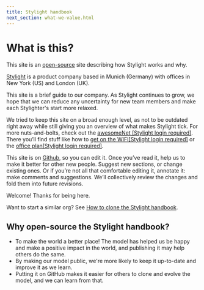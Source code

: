 ```yaml
---
title: Stylight handbook
next_section: what-we-value.html
---
```

# What is this?

This site is an [open-source](http://en.wikipedia.org/wiki/Open_source) site describing how Stylight works and why.

[Stylight](http://www.stylight.com) is a product company based in Munich (Germany) with offices in New York (US) and London (UK).

This site is a brief guide to our company. As Stylight continues to grow, we hope that we can reduce any uncertainty for new team members and make each Stylighter's start more relaxed.

We tried to keep this site on a broad enough level, as not to be outdated right away while still giving you an overview of what makes Stylight tick. For more nuts-and-bolts, check out the [awesomeNet [Stylight login required]](https://sites.google.com/a/stylight.com/stylight/). There you’ll find stuff like how to [get on the WIFI[Stylight login required]](https://sites.google.com/a/stylight.com/stylight/about-stylight/offices-services/internetwifi) or the [office plan[Stylight login required]](https://sites.google.com/a/stylight.com/stylight/about-stylight/offices-services/about-our-office/meetings).

This site is on [Github](https://github.com/stylight/handbook), so you can edit it. Once you’ve read it, help us to make it better for other new people. Suggest new sections, or change existing ones. Or if you’re not all that comfortable editing it, annotate it: make comments and suggestions. We’ll collectively review the changes and fold them into future revisions.

Welcome! Thanks for being here.

Want to start a similar org? See [How to clone the Stylight handbook](how-to-copy.html).

## Why open-source the Stylight handbook?

* To make the world a better place! The model has helped us be happy and make a positive impact in the world, and publishing it may help others do the same.
* By making our model public, we're more likely to keep it up-to-date and improve it as we learn.
* Putting it on GitHub makes it easier for others to clone and evolve the model, and we can learn from that.
